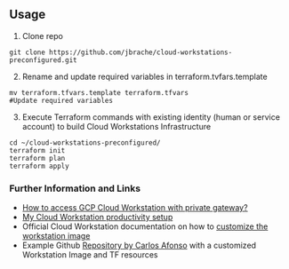 
## Usage
1. Clone repo
```
git clone https://github.com/jbrache/cloud-workstations-preconfigured.git

```

2. Rename and update required variables in terraform.tvfars.template
```
mv terraform.tfvars.template terraform.tfvars
#Update required variables
```
3. Execute Terraform commands with existing identity (human or service account) to build Cloud Workstations Infrastructure 

```
cd ~/cloud-workstations-preconfigured/
terraform init
terraform plan
terraform apply
```

### Further Information and Links
* [How to access GCP Cloud Workstation with private gateway?](https://medium.com/@derek10cloud/how-to-access-gcp-cloud-workstation-with-private-gateway-5b0f9aee799c)
* [My Cloud Workstation productivity setup](https://medium.com/google-cloud/my-cloud-workstation-productivity-setup-c11ab5f35c0d)
* Official Cloud Workstation documentation on how to [customize the workstation image](https://cloud.google.com/workstations/docs/customize-container-images)
* Example Github [Repository by Carlos Afonso](https://github.com/carlosafonso/cloud-workstations-custom-image) with a customized Workstation Image and TF resources